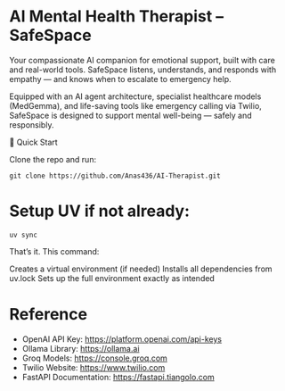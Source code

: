 # AI Mental Health Therapist – SafeSpace

Your compassionate AI companion for emotional support, built with care and real-world tools. SafeSpace listens, understands, and responds with empathy — and knows when to escalate to emergency help.

Equipped with an AI agent architecture, specialist healthcare models (MedGemma), and life-saving tools like emergency calling via Twilio, SafeSpace is designed to support mental well-being — safely and responsibly.


🚀 Quick Start

Clone the repo and run:
```
git clone https://github.com/Anas436/AI-Therapist.git
```

# Setup UV if not already: 

```
uv sync
```


That’s it. This command:

Creates a virtual environment (if needed)
Installs all dependencies from uv.lock
Sets up the full environment exactly as intended

# Reference
- OpenAI API Key: https://platform.openai.com/api-keys
- Ollama Library: https://ollama.ai
- Groq Models: https://console.groq.com
- Twilio Website: https://www.twilio.com
- FastAPI Documentation: https://fastapi.tiangolo.com
